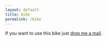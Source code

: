 ```yaml
---
layout: default
title: bike
permalink: /bike
---
```


If you want to use this bike just <a href="mailto:ligi@ligi.de">drop me a mail</a>.


